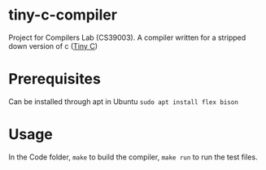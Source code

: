 # tiny-c-compiler
Project for Compilers Lab (CS39003).
A compiler written for a stripped down version of c ([Tiny C](https://bellard.org/tcc/))

# Prerequisites
Can be installed through apt in Ubuntu `sudo apt install flex bison` 

# Usage
In the Code folder, `make` to build the compiler, `make run` to run the test files. 
